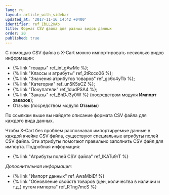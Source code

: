 ```yaml
---
lang: ru
layout: article_with_sidebar
updated_at: '2017-11-16 14:42 +0400'
identifier: ref_IbLL2XAb
title: Формат CSV файла для разных видов данных
order: 20
published: true
---
```

С помощью CSV файла в X-Cart можно импортировать несколько видов информации:

*   {% link "товары" ref_inLgAwMe %};
*   {% link "Классы и атрибуты" ref_2tRcco06 %};
*   {% link "Значения атрибутов товаров" ref_gc6c4yTb %};
*   {% link "Категории" ref_un5K5sCZ %};
*   {% link "Покупатели" ref_1dudPSA4 %};
*   {% link "Заказы" ref_BhDJ3y0W %} (посредством модуля **Импорт заказов**);
*   Отзывы (посредством модуля **Отзывы**)

По ссылкам выше вы найдете описание формата CSV файла для каждого вида данных.  

Чтобы X-Cart без проблем распознавал импортируемые данные в каждой ячейке CSV файла, существуют специальные атрибуты полей CSV файла. Эти атрибуты помогают правильно заполнить CSV файл для импорта. Подробная информация:

*   {% link "Атрибуты полей CSV файла" ref_lKATu9rT %}

_Дополнительная информация:_

*   {% link "Импорт данных" ref_AwaMbiEf %}
*   {% link "Обновление свойств товаров (цен, количества в наличии и т.д.) путем импорта" ref_RTng7mcS %}

